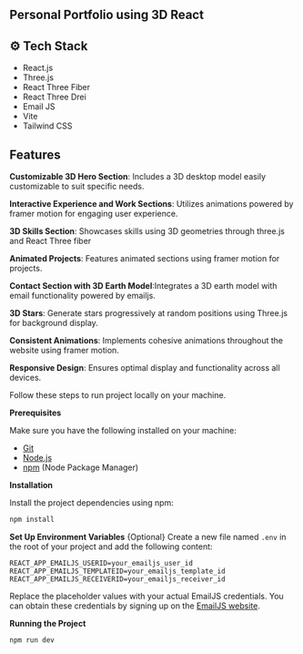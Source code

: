 ## Personal Portfolio using 3D React

## <a name="tech-stack">⚙️ Tech Stack</a>

- React.js
- Three.js
- React Three Fiber
- React Three Drei
- Email JS
- Vite
- Tailwind CSS

## <a name="features"> Features</a>

**Customizable 3D Hero Section**: Includes a 3D desktop model easily customizable to suit specific needs.

**Interactive Experience and Work Sections**: Utilizes animations powered by framer motion for engaging user experience.

**3D Skills Section**: Showcases skills using 3D geometries through three.js and React Three fiber

**Animated Projects**: Features animated sections using framer motion for projects.

**Contact Section with 3D Earth Model**:Integrates a 3D earth model with email functionality powered by emailjs.

**3D Stars**: Generate stars progressively at random positions using Three.js for background display.

**Consistent Animations**: Implements cohesive animations throughout the website using framer motion.

**Responsive Design**: Ensures optimal display and functionality across all devices.
 
Follow these steps to run project locally on your machine.

**Prerequisites**

Make sure you have the following installed on your machine:

- [Git](https://git-scm.com/)
- [Node.js](https://nodejs.org/en)
- [npm](https://www.npmjs.com/) (Node Package Manager)

**Installation**

Install the project dependencies using npm:

```bash
npm install
```

**Set Up Environment Variables**
{Optional}
Create a new file named `.env` in the root of your project and add the following content:

```env
REACT_APP_EMAILJS_USERID=your_emailjs_user_id
REACT_APP_EMAILJS_TEMPLATEID=your_emailjs_template_id
REACT_APP_EMAILJS_RECEIVERID=your_emailjs_receiver_id
```

Replace the placeholder values with your actual EmailJS credentials. You can obtain these credentials by signing up on the [EmailJS website](https://www.emailjs.com/).

**Running the Project**

```bash
npm run dev
```
